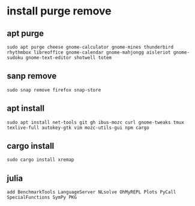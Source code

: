 # install purge remove
## apt purge
```
sudo apt purge cheese gnome-calculator gnome-mines thunderbird rhythmbox libreoffice gnome-calendar gnome-mahjongg aisleriot gnome-sudoku gnome-text-editor shotwell totem
```
## sanp remove
```
sudo snap remove firefox snap-store
```
## apt install
```
sudo apt install net-tools git gh ibus-mozc curl gnome-tweaks tmux texlive-full autokey-gtk vim mozc-utils-gui npm cargo
```
## cargo install 
```
sudo cargo install xremap
```
## julia
```
add BenchmarkTools LanguageServer NLsolve OhMyREPL Plots PyCall SpecialFunctions SymPy PKG
```
